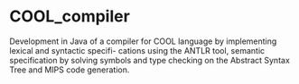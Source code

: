# COOL_compiler
Development in Java of a compiler for COOL language by implementing lexical and syntactic specifi-
cations using the ANTLR tool, semantic specification by solving symbols and type checking on the
Abstract Syntax Tree and MIPS code generation.
